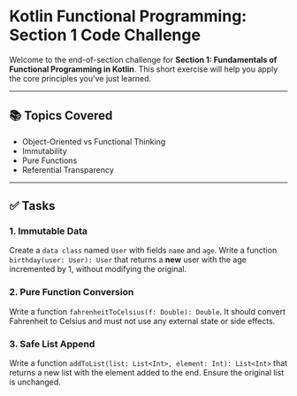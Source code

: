 # Kotlin Functional Programming: Section 1 Code Challenge

Welcome to the end-of-section challenge for **Section 1: Fundamentals of Functional Programming in Kotlin**. This short exercise will help you apply the core principles you've just learned.

---

## 📚 Topics Covered

- Object-Oriented vs Functional Thinking
- Immutability
- Pure Functions
- Referential Transparency

---

## ✅ Tasks

### 1. Immutable Data
Create a `data class` named `User` with fields `name` and `age`. Write a function `birthday(user: User): User` that returns a **new** user with the age incremented by 1, without modifying the original.

### 2. Pure Function Conversion
Write a function `fahrenheitToCelsius(f: Double): Double`. It should convert Fahrenheit to Celsius and must not use any external state or side effects.

### 3. Safe List Append
Write a function `addToList(list: List<Int>, element: Int): List<Int>` that returns a new list with the element added to the end. Ensure the original list is unchanged.

